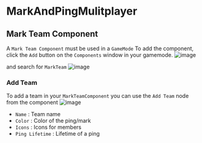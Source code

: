 # MarkAndPingMulitplayer


## Mark Team Component

A `Mark Team Component` must be used in a `GameMode`
To add the component, click the `Add` button on the `Components` window in your gamemode.
![image](https://github.com/user-attachments/assets/c9a2a593-2708-4d38-8bba-7d69868e2ff9)

and search for `MarkTeam`
![image](https://github.com/user-attachments/assets/3d44b3b9-bd4d-4944-93a7-fc4fcf30c9f6)

### Add Team
To add a team in your `MarkTeamComponent` you can use the `Add Team` node from the component
![image](https://github.com/user-attachments/assets/845a7638-2b95-4a1c-a103-a7e1437ff24e)

* `Name` : Team name
* `Color` : Color of the ping/mark
* `Icons` : Icons for members
* `Ping Lifetime` : Lifetime of a ping

